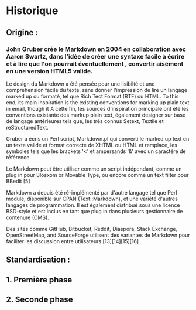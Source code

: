 # Historique
## Origine :
### John Gruber crée le Markdown en 2004 en collaboration avec Aaron Swartz, dans l'idée de créer une syntaxe  facile à écrire et à lire que l'on pourrait éventuellement , convertir aisément en une version HTML5 valide.

Le design du Markdown a été pensée pour une lisibilté et une compréhension facile du texte, sans donner l'impression de lire un langage marked up ou formaté, tel que Rich Tect Format (RTF) ou HTML.
 To this end, its main inspiration is the existing conventions for marking up plain text in email, though it
A cette fin, les sources d'inspiration principale ont été les conventions existante des markup plain text, également designer sur base de langage antérieures tels que, les très connus Setext, Textile et reStructuredText.

Gruber a écris un Perl script, Markdown.pl qui converti le marked up text en un texte valide et format correcte de XHTML ou HTML et  remplace, les symboles tels que les brackets '<' et ampersands '&' avec un caractére de référence.

Le Markdown peut être utiliser comme un script indépendant, comme un plug in pour Blosxom or Movable Type, ou encore comme un text filter pour BBedit [5]

Markdown a depuis été ré-implémenté par d'autre langage tel que Perl module, disponible sur CPAN (Text::Markdown), et une variété d'autres langages de programmation.
Il est également distribué sous une licence BSD-style et est inclus en tant que plug in dans plusieurs gestionnaire de contenure (CMS).

Des sites comme  GitHub, Bitbucket, Reddit, Diaspora, Stack Exchange, OpenStreetMap, and SourceForge utilisent des variantes de Markdown pour faciliter les discussion entre utilisateurs.[13][14][15][16]

## Standardisation :
## 1. Première phase
## 2. Seconde phase

